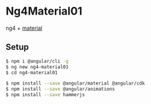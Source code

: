 # Ng4Material01
ng4 + [material](https://material2-docs-dev.firebaseapp.com/guide/getting-started)

## Setup
```sh
$ npm i @angular/cli -g
$ ng new ng4-material01
$ cd ng4-material01

$ npm install --save @angular/material @angular/cdk
$ npm install --save @angular/animations
$ npm install --save hammerjs
```
